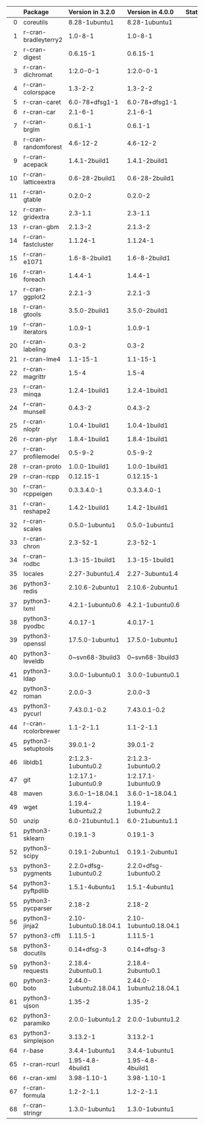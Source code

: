 <!-- markdown-link-check-disable -->

|    | Package              | Version in 3.2.0        | Version in 4.0.0        | Status   |
|---:|:---------------------|:------------------------|:------------------------|:---------|
|  0 | coreutils            | 8.28-1ubuntu1           | 8.28-1ubuntu1           |          |
|  1 | r-cran-bradleyterry2 | 1.0-8-1                 | 1.0-8-1                 |          |
|  2 | r-cran-digest        | 0.6.15-1                | 0.6.15-1                |          |
|  3 | r-cran-dichromat     | 1:2.0-0-1               | 1:2.0-0-1               |          |
|  4 | r-cran-colorspace    | 1.3-2-2                 | 1.3-2-2                 |          |
|  5 | r-cran-caret         | 6.0-78+dfsg1-1          | 6.0-78+dfsg1-1          |          |
|  6 | r-cran-car           | 2.1-6-1                 | 2.1-6-1                 |          |
|  7 | r-cran-brglm         | 0.6.1-1                 | 0.6.1-1                 |          |
|  8 | r-cran-randomforest  | 4.6-12-2                | 4.6-12-2                |          |
|  9 | r-cran-acepack       | 1.4.1-2build1           | 1.4.1-2build1           |          |
| 10 | r-cran-latticeextra  | 0.6-28-2build1          | 0.6-28-2build1          |          |
| 11 | r-cran-gtable        | 0.2.0-2                 | 0.2.0-2                 |          |
| 12 | r-cran-gridextra     | 2.3-1.1                 | 2.3-1.1                 |          |
| 13 | r-cran-gbm           | 2.1.3-2                 | 2.1.3-2                 |          |
| 14 | r-cran-fastcluster   | 1.1.24-1                | 1.1.24-1                |          |
| 15 | r-cran-e1071         | 1.6-8-2build1           | 1.6-8-2build1           |          |
| 16 | r-cran-foreach       | 1.4.4-1                 | 1.4.4-1                 |          |
| 17 | r-cran-ggplot2       | 2.2.1-3                 | 2.2.1-3                 |          |
| 18 | r-cran-gtools        | 3.5.0-2build1           | 3.5.0-2build1           |          |
| 19 | r-cran-iterators     | 1.0.9-1                 | 1.0.9-1                 |          |
| 20 | r-cran-labeling      | 0.3-2                   | 0.3-2                   |          |
| 21 | r-cran-lme4          | 1.1-15-1                | 1.1-15-1                |          |
| 22 | r-cran-magrittr      | 1.5-4                   | 1.5-4                   |          |
| 23 | r-cran-minqa         | 1.2.4-1build1           | 1.2.4-1build1           |          |
| 24 | r-cran-munsell       | 0.4.3-2                 | 0.4.3-2                 |          |
| 25 | r-cran-nloptr        | 1.0.4-1build1           | 1.0.4-1build1           |          |
| 26 | r-cran-plyr          | 1.8.4-1build1           | 1.8.4-1build1           |          |
| 27 | r-cran-profilemodel  | 0.5-9-2                 | 0.5-9-2                 |          |
| 28 | r-cran-proto         | 1.0.0-1build1           | 1.0.0-1build1           |          |
| 29 | r-cran-rcpp          | 0.12.15-1               | 0.12.15-1               |          |
| 30 | r-cran-rcppeigen     | 0.3.3.4.0-1             | 0.3.3.4.0-1             |          |
| 31 | r-cran-reshape2      | 1.4.2-1build1           | 1.4.2-1build1           |          |
| 32 | r-cran-scales        | 0.5.0-1ubuntu1          | 0.5.0-1ubuntu1          |          |
| 33 | r-cran-chron         | 2.3-52-1                | 2.3-52-1                |          |
| 34 | r-cran-rodbc         | 1.3-15-1build1          | 1.3-15-1build1          |          |
| 35 | locales              | 2.27-3ubuntu1.4         | 2.27-3ubuntu1.4         |          |
| 36 | python3-redis        | 2.10.6-2ubuntu1         | 2.10.6-2ubuntu1         |          |
| 37 | python3-lxml         | 4.2.1-1ubuntu0.6        | 4.2.1-1ubuntu0.6        |          |
| 38 | python3-pyodbc       | 4.0.17-1                | 4.0.17-1                |          |
| 39 | python3-openssl      | 17.5.0-1ubuntu1         | 17.5.0-1ubuntu1         |          |
| 40 | python3-leveldb      | 0~svn68-3build3         | 0~svn68-3build3         |          |
| 41 | python3-ldap         | 3.0.0-1ubuntu0.1        | 3.0.0-1ubuntu0.1        |          |
| 42 | python3-roman        | 2.0.0-3                 | 2.0.0-3                 |          |
| 43 | python3-pycurl       | 7.43.0.1-0.2            | 7.43.0.1-0.2            |          |
| 44 | r-cran-rcolorbrewer  | 1.1-2-1.1               | 1.1-2-1.1               |          |
| 45 | python3-setuptools   | 39.0.1-2                | 39.0.1-2                |          |
| 46 | libldb1              | 2:1.2.3-1ubuntu0.2      | 2:1.2.3-1ubuntu0.2      |          |
| 47 | git                  | 1:2.17.1-1ubuntu0.9     | 1:2.17.1-1ubuntu0.9     |          |
| 48 | maven                | 3.6.0-1~18.04.1         | 3.6.0-1~18.04.1         |          |
| 49 | wget                 | 1.19.4-1ubuntu2.2       | 1.19.4-1ubuntu2.2       |          |
| 50 | unzip                | 6.0-21ubuntu1.1         | 6.0-21ubuntu1.1         |          |
| 51 | python3-sklearn      | 0.19.1-3                | 0.19.1-3                |          |
| 52 | python3-scipy        | 0.19.1-2ubuntu1         | 0.19.1-2ubuntu1         |          |
| 53 | python3-pygments     | 2.2.0+dfsg-1ubuntu0.2   | 2.2.0+dfsg-1ubuntu0.2   |          |
| 54 | python3-pyftpdlib    | 1.5.1-4ubuntu1          | 1.5.1-4ubuntu1          |          |
| 55 | python3-pycparser    | 2.18-2                  | 2.18-2                  |          |
| 56 | python3-jinja2       | 2.10-1ubuntu0.18.04.1   | 2.10-1ubuntu0.18.04.1   |          |
| 57 | python3-cffi         | 1.11.5-1                | 1.11.5-1                |          |
| 58 | python3-docutils     | 0.14+dfsg-3             | 0.14+dfsg-3             |          |
| 59 | python3-requests     | 2.18.4-2ubuntu0.1       | 2.18.4-2ubuntu0.1       |          |
| 60 | python3-boto         | 2.44.0-1ubuntu2.18.04.1 | 2.44.0-1ubuntu2.18.04.1 |          |
| 61 | python3-ujson        | 1.35-2                  | 1.35-2                  |          |
| 62 | python3-paramiko     | 2.0.0-1ubuntu1.2        | 2.0.0-1ubuntu1.2        |          |
| 63 | python3-simplejson   | 3.13.2-1                | 3.13.2-1                |          |
| 64 | r-base               | 3.4.4-1ubuntu1          | 3.4.4-1ubuntu1          |          |
| 65 | r-cran-rcurl         | 1.95-4.8-4build1        | 1.95-4.8-4build1        |          |
| 66 | r-cran-xml           | 3.98-1.10-1             | 3.98-1.10-1             |          |
| 67 | r-cran-formula       | 1.2-2-1.1               | 1.2-2-1.1               |          |
| 68 | r-cran-stringr       | 1.3.0-1ubuntu1          | 1.3.0-1ubuntu1          |          |